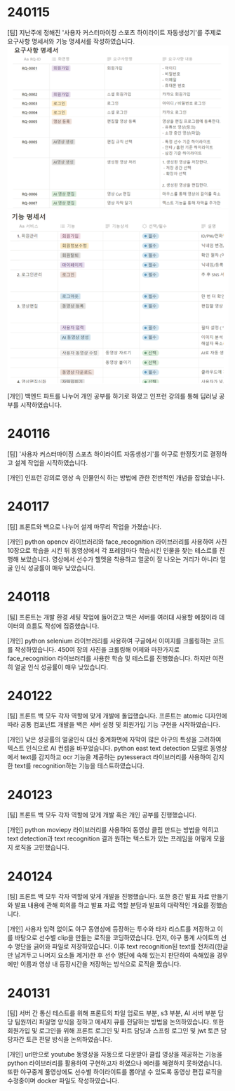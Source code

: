 # 240115
[팀]
지난주에 정해진 '사용자 커스터마이징 스포츠 하이라이트 자동생성기'를 주제로
요구사항 명세서와 기능 명세서를 작성하였습니다.
![image.png](./image.png)
![image-1.png](./image-1.png)

[개인]
백엔드 파트를 나누어 개인 공부를 하기로 하였고
인프런 강의를 통해 딥러닝 공부를 시작하였습니다.

# 240116
[팀]
'사용자 커스터마이징 스포츠 하이라이트 자동생성기'를 야구로 한정짓기로 결정하고
설계 작업을 시작하였습니다.

[개인]
인프런 강의로 영상 속 인물인식 하는 방법에 관한 전반적인 개념을 잡았습니다.

# 240117
[팀]
프론트와 백으로 나누어 설계 마무리 작업을 가졌습니다.

[개인]
python opencv 라이브러리와 face_recognition 라이브러리를 사용하여
사진 10장으로 학습을 시킨 뒤
동영상에서 각 프레임마다 학습시킨 인물을 찾는 테스르를 진행해 보았습니다.
영상에서 선수가 헬멧을 착용하고 얼굴이 잘 나오는 거리가 아니라
얼굴 인식 성공률이 매우 낮았습니다.

# 240118
[팀]
프론트는 개발 환경 세팅 작업에 들어갔고 백은 서버를 여러대 사용할 예정이라
데이터의 흐름도 작성에 집중했습니다.

[개인]
python selenium 라이브러리를 사용하여 구글에서 이미지를 크롤링하는 코드를
작성하였습니다.
450여 장의 사진을 크롤링해 어제와 마찬가지로 face_recognition 라이브러리를 사용한
학습 및 테스트를 진행했습니다.
하지만 여전히 얼굴 인식 성공률이 매우 낮았습니다.

# 240122
[팀]
프론트 백 모두 각자 역할에 맞게 개발에 돌입했습니다.
프론트는 atomic 디자인에 따라 공통 컴포넌트 개발을
백은 서버 설정 및 회원가입 기능 구현을 시작하였습니다.

[개인]
낮은 성공률의 얼굴인식 대신 중계화면에 자막이 많은
야구의 특성을 고려하여 텍스트 인식으로 AI 컨셉을 바꾸었습니다.
python east text detection 모델로 동영상에서 text를 감지하고
ocr 기능을 제공하는 pytesseract 라이브러리를 사용하여 감지한 text를
recognition하는 기능을 테스트하였습니다.

# 240123
[팀]
프론트 백 모두 각자 역할에 맞게 개발 혹은 개인 공부를
진행했습니다.

[개인]
python moviepy 라이브러리를 사용하여 동영상 클립 만드는
방법을 익히고 text detection과 text recognition 결과
원하는 텍스트가 있는 프레임을 어떻게 모을지 로직을 고민했습니다.

# 240124
[팀]
프론트 백 모두 각자 역할에 맞게 개발을 진행했습니다.
또한 중간 발표 자료 만들기와 발표 내용에 관해 회의를 하고
발표 자료 역할 분담과 발표의 대략적인 개요를 정했습니다.

[개인]
사용자 입력 없이도 야구 동영상에 등장하는 투수와 타자 리스트를 
저장하고 이를 바탕으로 선수별 clip을 만들는 로직을 코딩하였습니다.
먼저, 야구 통계 사이트의 선수 명단을 긁어와 파일로 저장하였습니다.
이후 text recognition된 text를 전처리(한글만 남겨두고 나머지 요소들 제거)한 후
선수 명단에 속해 있는지 판단하여 속해있을 경우에만 이름과 영상 내 등장시간을 저장하는
방식으로 로직을 짰습니다.

# 240131
[팀]
서버 간 통신 테스트를 위해 프론트의 파일 업로드 부분, s3 부분, AI 서버 부분 담당
팀원끼리 파일명 양식을 정하고 메세지 큐를 전달하는 방법을 논의하였습니다.
또한 회원가입 및 로그인을 위해 프론트 로그인 및 파트 담당과 스프링 로그인 및 jwt 토큰
담당자간 토큰 전달 방식을 논의하였습니다.

[개인]
url만으로 youtube 동영상을 자동으로 다운받아 클립 영상을 제공하는 기능을
python 라이브러리를 활용하여 구현하고자 하였으나 에러를 해결하지 못하였습니다.
또한 야구중계 풀영상에도 선수별 하이라이트를 뽑아낼 수 있도록 동영상 편집 로직을
수정중이며 docker 파일도 작성하였습니다.
